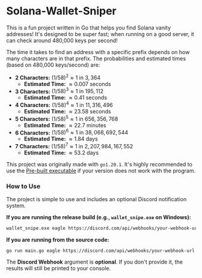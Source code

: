 # Solana-Wallet-Sniper

This is a fun project written in Go that helps you find Solana vanity addresses! It's designed to be super fast; when running on a good server, it can check around 480,000 keys per second!

The time it takes to find an address with a specific prefix depends on how many characters are in that prefix. The probabilities and estimated times (based on 480,000 keys/second) are:

* **2 Characters:** $(1/58)^2 \approx 1 \text{ in } 3,364$
  * **Estimated Time:** $\approx 0.007 \text{ seconds}$
* **3 Characters:** $(1/58)^3 \approx 1 \text{ in } 195,112$
  * **Estimated Time:** $\approx 0.41 \text{ seconds}$
* **4 Characters:** $(1/58)^4 \approx 1 \text{ in } 11,316,496$
  * **Estimated Time:** $\approx 23.58 \text{ seconds}$
* **5 Characters:** $(1/58)^5 \approx 1 \text{ in } 656,356,768$
  * **Estimated Time:** $\approx 22.7 \text{ minutes}$
* **6 Characters:** $(1/58)^6 \approx 1 \text{ in } 38,068,692,544$
  * **Estimated Time:** $\approx 1.84 \text{ days}$
* **7 Characters:** $(1/58)^7 \approx 1 \text{ in } 2,207,984,167,552$
  * **Estimated Time:** $\approx 53.2 \text{ days}$

This project was originally made with `go1.20.1`. It's highly recommended to use the [Pre-built executable](https://github.com/LiteEagle262/Solana-Wallet-Sniper/releases/tag/v1) if your version does not work with the program.

### How to Use

The project is simple to use and includes an optional Discord notification system.

**If you are running the release build (e.g., `wallet_snipe.exe` on Windows):**

```bash
wallet_snipe.exe eagle https://discord.com/api/webhooks/your-webhook-url
```

**If you are running from the source code:**
```
go run main.go eagle https://discord.com/api/webhooks/your-webhook-url
```

The **Discord Webhook** argument is **optional**. If you don't provide it, the results will still be printed to your console.

